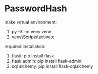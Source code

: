 # PasswordHash

make virtual environment:
1. py -3 -m venv venv
2. venv\Scripts\activate

required installation:
1. flask: pip install flask
2. flask admin: pip install flask-admin
3. sql alchemy: pip install flask-sqlalchemy